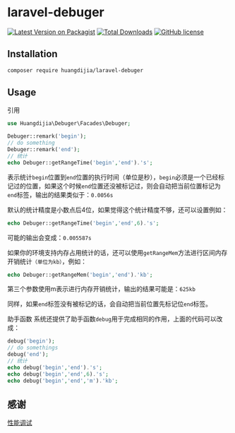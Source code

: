 # laravel-debuger

[![Latest Version on Packagist](https://img.shields.io/packagist/v/huangdijia/laravel-debuger.svg?style=flat-square)](https://packagist.org/packages/huangdijia/laravel-debuger)
[![Total Downloads](https://img.shields.io/packagist/dt/huangdijia/laravel-debuger.svg?style=flat-square)](https://packagist.org/packages/huangdijia/laravel-debuger)
[![GitHub license](https://img.shields.io/github/license/huangdijia/laravel-debuger)](https://github.com/huangdijia/laravel-debuger)

## Installation

~~~bash
composer require huangdijia/laravel-debuger
~~~

## Usage

引用

~~~php
use Huangdijia\Debuger\Facades\Debuger;
~~~

~~~php
Debuger::remark('begin');
// do something
Debuger::remark('end');
// 统计
echo Debuger::getRangeTime('begin','end').'s';
~~~

表示统计`begin`位置到`end`位置的执行时间（单位是秒），`begin`必须是一个已经标记过的位置，如果这个时候`end`位置还没被标记过，则会自动把当前位置标记为`end`标签，输出的结果类似于：`0.0056s`

默认的统计精度是小数点后4位，如果觉得这个统计精度不够，还可以设置例如：

~~~php
echo Debuger::getRangeTime('begin','end',6).'s';
~~~

可能的输出会变成：`0.005587s`

如果你的环境支持内存占用统计的话，还可以使用`getRangeMem`方法进行区间内存开销统计`（单位为kb）`，例如：

~~~php
echo Debuger::getRangeMem('begin','end').'kb';
~~~

第三个参数使用m表示进行内存开销统计，输出的结果可能是：`625kb`

同样，如果`end`标签没有被标记的话，会自动把当前位置先标记位`end`标签。

助手函数
系统还提供了助手函数`debug`用于完成相同的作用，上面的代码可以改成：

~~~php
debug('begin');
// do somethings
debug('end');
// 统计
echo debug('begin','end').'s';
echo debug('begin','end',6).'s';
echo debug('begin','end','m').'kb';
~~~

## 感谢

[性能调试](https://www.kancloud.cn/manual/thinkphp5_1/354097)
